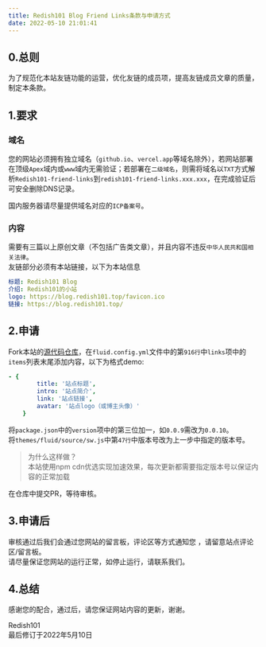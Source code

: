 ```yaml
---
title: Redish101 Blog Friend Links条款与申请方式
date: 2022-05-10 21:01:41
---
```


## 0.总则
为了规范化本站友链功能的运营，优化友链的成员项，提高友链成员文章的质量，制定本条款。

## 1.要求

### 域名
您的网站必须拥有独立域名（`github.io`、`vercel.app`等域名除外），若网站部署在顶级`Apex`域内或`www`域内无需验证；若部署在`二级域名`，则需将域名以`TXT`方式解析`Redish101-friend-links`到`redish101-friend-links.xxx.xxx`，在完成验证后可安全删除DNS记录。  

国内服务器请尽量提供域名对应的`ICP备案号`。

### 内容
需要有三篇以上原创文章（不包括广告类文章），并且内容不违反`中华人民共和国相关法律`。  
友链部分必须有本站链接，以下为本站信息
```yaml
标题: Redish101 Blog
介绍: Redish101的小站
logo: https://blog.redish101.top/favicon.ico
链接: https://blog.redish101.top/
```

## 2.申请
Fork本站的[源代码仓库](https://github.com/redish101/blog)，在`fluid.config.yml`文件中的第`916行`中`links`项中的`items`列表末尾添加内容，以下为格式demo:
```yaml
- {
        title: '站点标题',
        intro: '站点简介',
        link: '站点链接',
        avatar: '站点logo（或博主头像）'
    }
```
将`package.json`中的`version`项中的第三位加一，如`0.0.9`需改为`0.0.10`。  
将`themes/fluid/source/sw.js`中第`47行`中版本号改为上一步中指定的版本号。
> 为什么这样做？  
> 本站使用npm cdn优选实现加速效果，每次更新都需要指定版本号以保证内容的正常加载

在仓库中提交PR，等待审核。  

## 3.申请后
审核通过后我们会通过您网站的留言板，评论区等方式通知您 ，请留意站点评论区/留言板。  
请尽量保证您网站的运行正常，如停止运行，请联系我们。

## 4.总结
感谢您的配合，通过后，请您保证网站内容的更新，谢谢。

Redish101  
最后修订于2022年5月10日